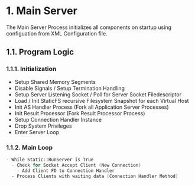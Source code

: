 # 1. Main Server

The Main Server Process initializes all components on startup using configuation from
XML Configuration file.

## 1.1. Program Logic

### 1.1.1. Initialization

- Setup Shared Memory Segments
- Disable Signals / Setup Termination Handling
- Setup Server Listening Socket / Poll for Server Socket Filedescriptor
- Load / Init StaticFS recursive Filesystem Snapshot for each Virtual Host
- Init AS Handler Process (Fork all Application Server Processes)
- Init Result Processor (Fork Result Processor Process)
- Setup Connection Handler Instance
- Drop System Privileges
- Enter Server Loop

### 1.1.2. Main Loop

```c++
- While Static::RunServer is True
  - Check for Socket Accept Client (New Connection)
    - Add Client FD to Connection Handler
  - Process Clients with waiting data (Connection Handler Method)
```
